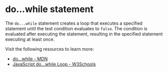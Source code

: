 # do...while statement

The `do...while` statement creates a loop that executes a specified statement until the test condition evaluates to `false`. The condition is evaluated after executing the statement, resulting in the specified statement executing at least once. 

Visit the following resources to learn more:

- [do...while - MDN](https://developer.mozilla.org/en-US/docs/Web/JavaScript/Reference/Statements/do...while)
- [JavaScript do...while Loop - W3Schools](https://www.w3schools.com/jsref/jsref_dowhile.asp)
